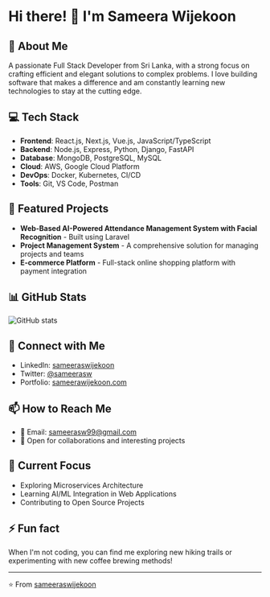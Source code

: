 # Hi there! 👋 I'm Sameera Wijekoon

## 🚀 About Me
A passionate Full Stack Developer from Sri Lanka, with a strong focus on crafting efficient and elegant solutions to complex problems. I love building software that makes a difference and am constantly learning new technologies to stay at the cutting edge.

## 💻 Tech Stack
- **Frontend**: React.js, Next.js, Vue.js, JavaScript/TypeScript
- **Backend**: Node.js, Express, Python, Django, FastAPI
- **Database**: MongoDB, PostgreSQL, MySQL
- **Cloud**: AWS, Google Cloud Platform
- **DevOps**: Docker, Kubernetes, CI/CD
- **Tools**: Git, VS Code, Postman

## 🌟 Featured Projects
- **Web-Based AI-Powered Attendance Management System with Facial Recognition** - Built using Laravel
- **Project Management System** - A comprehensive solution for managing projects and teams
- **E-commerce Platform** - Full-stack online shopping platform with payment integration
 

## 📊 GitHub Stats
![GitHub stats](https://img.shields.io/github/followers/sameeraswijekoon?label=Followers&style=social)

## 🔗 Connect with Me
- LinkedIn: [sameeraswijekoon](https://linkedin.com/in/sameeraswijekoon)
- Twitter: [@sameerasw](https://twitter.com/sameerasw)
- Portfolio: [sameerawijekoon.com](https://sameerawijekoon.com)

## 📫 How to Reach Me
- 📧 Email: sameerasw99@gmail.com
- 💼 Open for collaborations and interesting projects

## 🎯 Current Focus
- Exploring Microservices Architecture
- Learning AI/ML Integration in Web Applications
- Contributing to Open Source Projects

## ⚡ Fun fact
When I'm not coding, you can find me exploring new hiking trails or experimenting with new coffee brewing methods!

---
⭐️ From [sameeraswijekoon](https://github.com/sameeraswijekoon)
